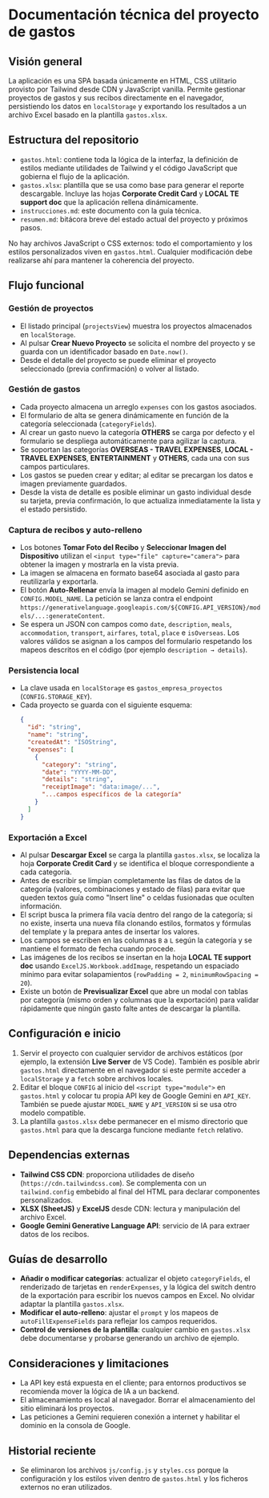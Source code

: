 # Documentación técnica del proyecto de gastos

## Visión general
La aplicación es una SPA basada únicamente en HTML, CSS utilitario provisto por Tailwind desde CDN y JavaScript vanilla. Permite gestionar proyectos de gastos y sus recibos directamente en el navegador, persistiendo los datos en `localStorage` y exportando los resultados a un archivo Excel basado en la plantilla `gastos.xlsx`.

## Estructura del repositorio
- `gastos.html`: contiene toda la lógica de la interfaz, la definición de estilos mediante utilidades de Tailwind y el código JavaScript que gobierna el flujo de la aplicación.
- `gastos.xlsx`: plantilla que se usa como base para generar el reporte descargable. Incluye las hojas **Corporate Credit Card** y **LOCAL TE support doc** que la aplicación rellena dinámicamente.
- `instrucciones.md`: este documento con la guía técnica.
- `resumen.md`: bitácora breve del estado actual del proyecto y próximos pasos.

No hay archivos JavaScript o CSS externos: todo el comportamiento y los estilos personalizados viven en `gastos.html`. Cualquier modificación debe realizarse ahí para mantener la coherencia del proyecto.

## Flujo funcional
### Gestión de proyectos
- El listado principal (`projectsView`) muestra los proyectos almacenados en `localStorage`.
- Al pulsar **Crear Nuevo Proyecto** se solicita el nombre del proyecto y se guarda con un identificador basado en `Date.now()`.
- Desde el detalle del proyecto se puede eliminar el proyecto seleccionado (previa confirmación) o volver al listado.

### Gestión de gastos
- Cada proyecto almacena un arreglo `expenses` con los gastos asociados.
- El formulario de alta se genera dinámicamente en función de la categoría seleccionada (`categoryFields`).
- Al crear un gasto nuevo la categoría **OTHERS** se carga por defecto y el formulario se despliega automáticamente para agilizar la captura.
- Se soportan las categorías **OVERSEAS - TRAVEL EXPENSES**, **LOCAL - TRAVEL EXPENSES**, **ENTERTAINMENT** y **OTHERS**, cada una con sus campos particulares.
- Los gastos se pueden crear y editar; al editar se precargan los datos e imagen previamente guardados.
- Desde la vista de detalle es posible eliminar un gasto individual desde su tarjeta, previa confirmación, lo que actualiza inmediatamente la lista y el estado persistido.

### Captura de recibos y auto-relleno
- Los botones **Tomar Foto del Recibo** y **Seleccionar Imagen del Dispositivo** utilizan el `<input type="file" capture="camera">` para obtener la imagen y mostrarla en la vista previa.
- La imagen se almacena en formato base64 asociada al gasto para reutilizarla y exportarla.
- El botón **Auto-Rellenar** envía la imagen al modelo Gemini definido en `CONFIG.MODEL_NAME`. La petición se lanza contra el endpoint `https://generativelanguage.googleapis.com/${CONFIG.API_VERSION}/models/...:generateContent`.
- Se espera un JSON con campos como `date`, `description`, `meals`, `accommodation`, `transport`, `airfares`, `total`, `place` e `isOverseas`. Los valores válidos se asignan a los campos del formulario respetando los mapeos descritos en el código (por ejemplo `description → details`).

### Persistencia local
- La clave usada en `localStorage` es `gastos_empresa_proyectos` (`CONFIG.STORAGE_KEY`).
- Cada proyecto se guarda con el siguiente esquema:
  ```json
  {
    "id": "string",
    "name": "string",
    "createdAt": "ISOString",
    "expenses": [
      {
        "category": "string",
        "date": "YYYY-MM-DD",
        "details": "string",
        "receiptImage": "data:image/...",
        "...campos específicos de la categoría"
      }
    ]
  }
  ```

### Exportación a Excel
- Al pulsar **Descargar Excel** se carga la plantilla `gastos.xlsx`, se localiza la hoja **Corporate Credit Card** y se identifica el bloque correspondiente a cada categoría.
- Antes de escribir se limpian completamente las filas de datos de la categoría (valores, combinaciones y estado de filas) para evitar que queden textos guía como "Insert line" o celdas fusionadas que oculten información.
- El script busca la primera fila vacía dentro del rango de la categoría; si no existe, inserta una nueva fila clonando estilos, formatos y fórmulas del template y la prepara antes de insertar los valores.
- Los campos se escriben en las columnas `B` a `L` según la categoría y se mantiene el formato de fecha cuando procede.
- Las imágenes de los recibos se insertan en la hoja **LOCAL TE support doc** usando `ExcelJS.Workbook.addImage`, respetando un espaciado mínimo para evitar solapamientos (`rowPadding = 2`, `minimumRowSpacing = 20`).
- Existe un botón de **Previsualizar Excel** que abre un modal con tablas por categoría (mismo orden y columnas que la exportación) para validar rápidamente que ningún gasto falte antes de descargar la plantilla.

## Configuración e inicio
1. Servir el proyecto con cualquier servidor de archivos estáticos (por ejemplo, la extensión **Live Server** de VS Code). También es posible abrir `gastos.html` directamente en el navegador si este permite acceder a `localStorage` y a `fetch` sobre archivos locales.
2. Editar el bloque `CONFIG` al inicio del `<script type="module">` en `gastos.html` y colocar tu propia API key de Google Gemini en `API_KEY`. También se puede ajustar `MODEL_NAME` y `API_VERSION` si se usa otro modelo compatible.
3. La plantilla `gastos.xlsx` debe permanecer en el mismo directorio que `gastos.html` para que la descarga funcione mediante `fetch` relativo.

## Dependencias externas
- **Tailwind CSS CDN**: proporciona utilidades de diseño (`https://cdn.tailwindcss.com`). Se complementa con un `tailwind.config` embebido al final del HTML para declarar componentes personalizados.
- **XLSX (SheetJS)** y **ExcelJS** desde CDN: lectura y manipulación del archivo Excel.
- **Google Gemini Generative Language API**: servicio de IA para extraer datos de los recibos.

## Guías de desarrollo
- **Añadir o modificar categorías**: actualizar el objeto `categoryFields`, el renderizado de tarjetas en `renderExpenses`, y la lógica del switch dentro de la exportación para escribir los nuevos campos en Excel. No olvidar adaptar la plantilla `gastos.xlsx`.
- **Modificar el auto-relleno**: ajustar el `prompt` y los mapeos de `autoFillExpenseFields` para reflejar los campos requeridos.
- **Control de versiones de la plantilla**: cualquier cambio en `gastos.xlsx` debe documentarse y probarse generando un archivo de ejemplo.

## Consideraciones y limitaciones
- La API key está expuesta en el cliente; para entornos productivos se recomienda mover la lógica de IA a un backend.
- El almacenamiento es local al navegador. Borrar el almacenamiento del sitio eliminará los proyectos.
- Las peticiones a Gemini requieren conexión a internet y habilitar el dominio en la consola de Google.

## Historial reciente
- Se eliminaron los archivos `js/config.js` y `styles.css` porque la configuración y los estilos viven dentro de `gastos.html` y los ficheros externos no eran utilizados.

